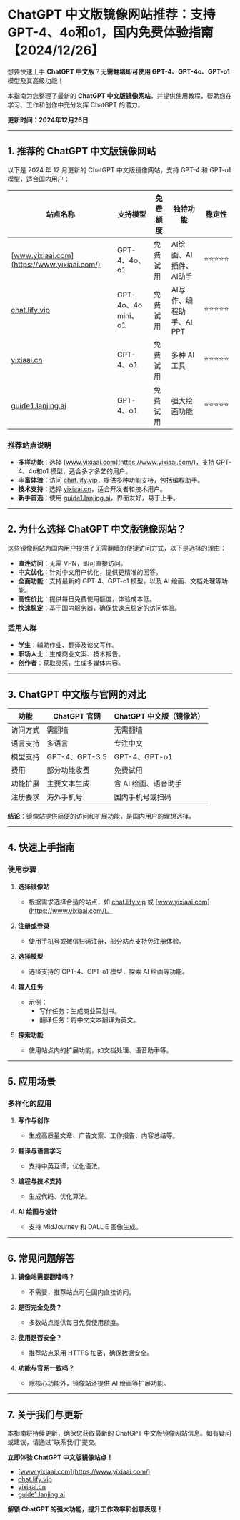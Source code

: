 # ChatGPT 中文版镜像网站推荐：支持 GPT-4、4o和o1，国内免费体验指南【2024/12/26】 

想要快速上手 **ChatGPT 中文版**？**无需翻墙即可使用 GPT-4、GPT-4o、GPT-o1** 模型及其高级功能！

本指南为您整理了最新的 **ChatGPT 中文版镜像网站**，并提供使用教程，帮助您在学习、工作和创作中充分发挥 ChatGPT 的潜力。

**更新时间：2024年12月26日** 

---

## 1. 推荐的 ChatGPT 中文版镜像网站

以下是 2024 年 12 月更新的 ChatGPT 中文版镜像网站，支持 GPT-4 和 GPT-o1 模型，适合国内用户：

| 站点名称 | 支持模型 | 免费额度 | 独特功能 | 稳定性 |
|----------|----------|----------|----------|--------|
| [www.yixiaai.com](https://www.yixiaai.com/) | GPT-4、4o、o1 | 免费试用 | AI绘画、AI插件、AI助手 | ⭐⭐⭐⭐⭐ |
| [chat.lify.vip](https://chat.lify.vip/) | GPT-4o、4o mini、o1 | 免费试用 | AI写作、编程助手、AI PPT | ⭐⭐⭐⭐⭐ |
| [yixiaai.cn](https://yixiaai.cn/) | GPT-4、o1 | 免费试用 | 多种 AI 工具 | ⭐⭐⭐⭐⭐ |
| [guide1.lanjing.ai](https://guide1.lanjing.ai/) | GPT-4、o1 | 免费试用 | 强大绘画功能 | ⭐⭐⭐⭐⭐ |

### 推荐站点说明

- **多样功能**：选择 [www.yixiaai.com](https://www.yixiaai.com/)，支持 GPT-4、4o和o1 模型，适合多才多艺的用户。
- **丰富体验**：访问 [chat.lify.vip](https://chat.lify.vip/)，提供多种功能支持，包括编程助手。
- **技术支持**：选择 [yixiaai.cn](https://yixiaai.cn/)，适合开发者和技术用户。
- **新手首选**：使用 [guide1.lanjing.ai](https://guide1.lanjing.ai/)，界面友好，易于上手。

---

## 2. 为什么选择 ChatGPT 中文版镜像网站？

这些镜像网站为国内用户提供了无需翻墙的便捷访问方式，以下是选择的理由：

- **直连访问**：无需 VPN，即可直接访问。
- **中文优化**：针对中文用户优化，提供更精准的回答。
- **全面功能**：支持最新的 GPT-4、GPT-o1 模型，以及 AI 绘画、文档处理等功能。
- **高性价比**：提供每日免费使用额度，体验成本低。
- **快速稳定**：基于国内服务器，确保快速且稳定的访问体验。

### 适用人群

- **学生**：辅助作业、翻译及论文写作。
- **职场人士**：生成商业文案、技术报告。
- **创作者**：获取灵感，生成多媒体内容。

---

## 3. ChatGPT 中文版与官网的对比

| 功能 | ChatGPT 官网 | ChatGPT 中文版（镜像站） |
|------|--------------|--------------------------|
| 访问方式 | 需翻墙 | 无需翻墙 |
| 语言支持 | 多语言 | 专注中文 |
| 模型支持 | GPT-4、GPT-3.5 | GPT-4、GPT-o1 |
| 费用 | 部分功能收费 | 免费试用 |
| 功能扩展 | 主要文本生成 | 含 AI 绘画、语音助手 |
| 注册要求 | 海外手机号 | 国内手机号或扫码 |

**结论**：镜像站提供简便的访问和扩展功能，是国内用户的理想选择。

---

## 4. 快速上手指南

### 使用步骤

1. **选择镜像站**
   - 根据需求选择合适的站点，如 [chat.lify.vip](https://chat.lify.vip/) 或 [www.yixiaai.com](https://www.yixiaai.com/)。

2. **注册或登录**
   - 使用手机号或微信扫码注册，部分站点支持免注册体验。

3. **选择模型**
   - 选择支持的 GPT-4、GPT-o1 模型，探索 AI 绘画等功能。

4. **输入任务**
   - 示例：
     - 写作任务：生成商业策划书。
     - 翻译任务：将中文文本翻译为英文。

5. **探索功能**
   - 使用站点内的扩展功能，如文档处理、语音助手等。

---

## 5. 应用场景

### 多样化的应用

1. **写作与创作**
   - 生成高质量文章、广告文案、工作报告、内容总结等。

2. **翻译与语言学习**
   - 支持中英互译，优化语法。

3. **编程与技术支持**
   - 生成代码、优化算法。

4. **AI 绘图与设计**
   - 支持 MidJourney 和 DALL·E 图像生成。

---

## 6. 常见问题解答

1. **镜像站需要翻墙吗？**
   - 不需要，推荐站点可在国内直接访问。

2. **是否完全免费？**
   - 多数站点提供每日免费使用额度。

3. **使用是否安全？**
   - 推荐站点采用 HTTPS 加密，确保数据安全。

4. **功能与官网一致吗？**
   - 除核心功能外，镜像站还提供 AI 绘画等扩展功能。

---

## 7. 关于我们与更新

本指南将持续更新，确保您获取最新的 ChatGPT 中文版镜像网站信息。如有疑问或建议，请通过“联系我们”提交。

**立即体验 ChatGPT 中文版镜像站点！**

- [www.yixiaai.com](https://www.yixiaai.com/)
- [chat.lify.vip](https://chat.lify.vip/)
- [yixiaai.cn](https://yixiaai.cn/)
- [guide1.lanjing.ai](https://guide1.lanjing.ai/)

**解锁 ChatGPT 的强大功能，提升工作效率和创意表现！**
